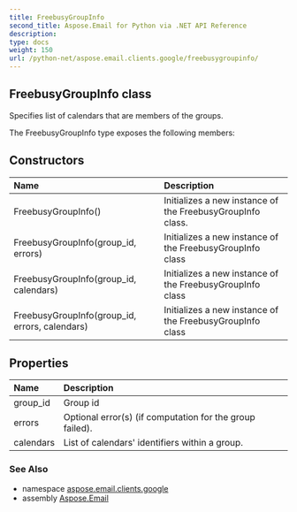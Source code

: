 ```yaml
---
title: FreebusyGroupInfo
second_title: Aspose.Email for Python via .NET API Reference
description: 
type: docs
weight: 150
url: /python-net/aspose.email.clients.google/freebusygroupinfo/
---
```


## FreebusyGroupInfo class

Specifies list of calendars that are members of the groups.

The FreebusyGroupInfo type exposes the following members:
## Constructors
| Name | Description |
| :- | :- |
|FreebusyGroupInfo()|Initializes a new instance of the FreebusyGroupInfo class.|
|FreebusyGroupInfo(group_id, errors)|Initializes a new instance of the FreebusyGroupInfo class|
|FreebusyGroupInfo(group_id, calendars)|Initializes a new instance of the FreebusyGroupInfo class|
|FreebusyGroupInfo(group_id, errors, calendars)|Initializes a new instance of the FreebusyGroupInfo class|
## Properties
| Name | Description |
| :- | :- |
|group_id|Group id|
|errors|Optional error(s) (if computation for the group failed).|
|calendars|List of calendars' identifiers within a group.|

### See Also

* namespace [aspose.email.clients.google](/email/python-net/aspose.email.clients.google/)
* assembly [Aspose.Email](/email/python-net/)


